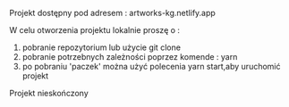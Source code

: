 Projekt dostępny pod adresem : artworks-kg.netlify.app

W celu otworzenia projektu lokalnie proszę o :
1. pobranie repozytorium lub użycie git clone
2. pobranie potrzebnych zależności poprzez komende : yarn
3. po pobraniu 'paczek' można użyć polecenia yarn start,aby uruchomić projekt

Projekt nieskończony
